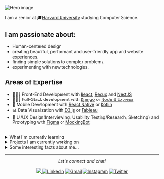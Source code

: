 
<img src="https://user-images.githubusercontent.com/25585576/87606357-73367700-c703-11ea-8221-cf2972c923cb.png" alt="Hero image">

I am a senior at 🎓[Harvard University](https://www.harvard.edu/) studying Computer Science.

## I am passionate about:
 - Human-centered design
 - creating beautiful, performant and user-friendly app and website experiences.
 - finding simple solutions to complex problems.
 - experimenting with new technologies.
 

## Areas of Expertise
- 👩🏻‍💻 Front-End Development with [React](https://reactjs.org/), [Redux](https://react-redux.js.org/) and [NextJS](https://nextjs.org/)
- 👩🏻‍💻 Full-Stack development with [Django](https://www.djangoproject.com/) or [Node & Express](https://expressjs.com/)
- 📱 Mobile Development with [React Native](https://reactnative.dev/) or  [Kotlin](https://kotlinlang.org/)
- 📊 Data Visualization with [D3.js](https://d3js.org/) or [Tableau](https://www.tableau.com/)
- 🌹 UI/UX Design(Interviewing, Usability Testing/Research, Sketching) and Prototyping with [Figma](https://www.figma.com/) or [MockingBot](https://mockingbot.com/)

<br>
<details>
  <summary>What I'm currently learning</summary>
  
  - 👩🏻‍💻 Full-Stack development with [Ruby on Rails](https://rubyonrails.org/)
  - 📱 Mobile and Web Development with [Flutter](https://flutter.dev/)
  
</details>


<details>
  <summary>Projects I am currently working on</summary>
  
  - 📗 Personal Journal/Blog - Stack: `Django Rest Framework` and `React + NextJS`
  - 🏡 Property listing website - Stack: `Django Rest Framework` and `React + NextJs`
  - 🎶 Mood-Based playlist generator for Spotify - Stack: `Android(Kotlin)` and `ExpressJS`
  
</details>


<details>
  <summary>Some interesting facts about me...</summary>
  <br>
  <p><i>Here we go.... 🎶</i><p>
  
  - I love aeroplanes✈️ and anything to do with Aviation. 
  - I love video games 🎮. Current favorites: FIFA 20 and Red Dead Redemption 2.
  - My go to jams when coding: Afrobeats! Favorite: On the low - Burna Boy ⭐️
  - I love playing/watching soccer⚽ in my free time.
</details>

<hr>
<p align="center">
  <i>Let's connect and chat!</i>
  

  <p align="center">
    <a href="https://github.com/ChrisMunene/ChrisMunene/blob/master/Resume-updated.pdf" download>
        <img src="https://img.shields.io/badge/🔽Download_My_CV-002366"/>
    </a>
    <a href="https://www.linkedin.com/in/chris-munene-kinyua/"><img src="https://img.shields.io/badge/LinkedIn-%230077B5.svg?&style=flat-square&logo=linkedin&logoColor=white"        alt="LinkedIn"></a>
    <a href="mailto:munenechristoph@gmail.com"><img src="https://img.shields.io/badge/Gmail-orange.svg?&style=flat-square&logo=gmail&logoColor=white" alt="Gmail"></a>
    <a href="https://www.instagram.com/the_chris_munene/"><img src="https://img.shields.io/badge/Instagram-%23E4405F.svg?&style=flat-square&logo=instagram&logoColor=white"             alt="Instagram"></a>
    <a href="https://twitter.com/the_chrismunene"><img src="https://img.shields.io/badge/Twitter-%231877F2.svg?&style=flat-square&logo=twitter&logoColor=white" alt="Twitter">       </a>
  </p>
</p>

